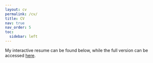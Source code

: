 ```yaml
---
layout: cv
permalink: /cv/
title: CV
nav: true
nav_order: 5
toc:
  sidebar: left
---
```

My interactive resume can be found below, while the full version can be accessed <a href="/assets/pdf/CV_XinTong_20250626.pdf">here</a>.
